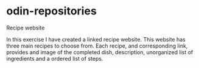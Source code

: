 # odin-repositories
Recipe website

In this exercise I have created a linked recipe website. This website has three main recipes to choose from. Each recipe, and corresponding link, provides and image of the completed dish, description, unorganized list of ingredients and a ordered list of steps.
